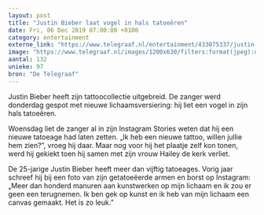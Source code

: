 ```yaml
---
layout: post
title: "Justin Bieber laat vogel in hals tatoeëren"
date: Fri, 06 Dec 2019 07:00:00 +0100
category: entertainment
externe_link: "https://www.telegraaf.nl/entertainment/433075337/justin-bieber-laat-vogel-in-hals-tatoeeren"
image: "https://www.telegraaf.nl/images/1200x630/filters:format(jpeg):quality(80)/cdn-kiosk-api.telegraaf.nl/906d5036-1804-11ea-bf11-0217670beecd.jpg"
aantal: 132
unieke: 97
bron: "De Telegraaf"
---
```


<p class="intro">Justin Bieber heeft zijn tattoocollectie uitgebreid. De zanger werd donderdag gespot met nieuwe lichaamsversiering: hij liet een vogel in zijn hals tatoeëren.</p> <p>Woensdag liet de zanger al in zijn Instagram Stories weten dat hij een nieuwe tatoeage had laten zetten. „Ik heb een nieuwe tattoo, willen jullie hem zien?”, vroeg hij daar. Maar nog voor hij het plaatje zelf kon tonen, werd hij gekiekt toen hij samen met zijn vrouw Hailey de kerk verliet.</p><p>De 25-jarige Justin Bieber heeft meer dan vijftig tatoeages. Vorig jaar schreef hij bij een foto van zijn getatoeëerde armen en borst op Instagram: „Meer dan honderd manuren aan kunstwerken op mijn lichaam en ik zou er geen een terugnemen. Ik ben gek op kunst en ik heb van mijn lichaam een canvas gemaakt. Het is zo leuk.”</p>
